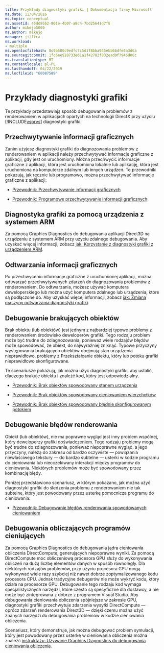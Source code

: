 ```yaml
---
title: Przykłady diagnostyki grafiki | Dokumentacja firmy Microsoft
ms.date: 11/04/2016
ms.topic: conceptual
ms.assetid: 45dd86b2-801e-4b07-a8c4-7bd25641d7f8
author: mikejo5000
ms.author: mikejo
manager: jillfra
ms.workload:
- multiple
ms.openlocfilehash: 8c9b500c9edfc7c5d3f8bba945ebb6bdfe4a3d6a
ms.sourcegitcommit: 1fc6ee928733e61a1f42782f832ead9f7946d00c
ms.translationtype: MT
ms.contentlocale: pl-PL
ms.lasthandoff: 04/22/2019
ms.locfileid: "60087589"
---
```

# <a name="graphics-diagnostics-examples"></a>Przykłady diagnostyki grafiki
Te przykłady przedstawiają sposób debugowania problemów z renderowaniem w aplikacjach opartych na technologii DirectX przy użyciu [!INCLUDE[vsprvs](../../code-quality/includes/vsprvs_md.md)] diagnostyki grafiki.

## <a name="capturing-graphics-information"></a>Przechwytywanie informacji graficznych
 Zanim użyjesz diagnostyki grafiki do diagnozowania problemów z renderowaniem w aplikacji należy przechwytywać informacje graficzne z aplikacji, gdy jest on uruchomiony. Można przechwycić informacje graficzne z aplikacji, która jest uruchomiona lokalnie lub aplikację, która jest uruchomiona na komputerze zdalnym lub innych urządzeń. Te przewodniki pokazują, jak ręcznie lub programowo, można przechwytywać informacje graficzne z aplikacji:

- [Przewodnik: Przechwytywanie informacji graficznych](walkthrough-capturing-graphics-information.md)

- [Przewodnik: Programowe przechwytywanie informacji graficznych](walkthrough-capturing-graphics-information-programmatically.md)

## <a name="use-graphics-diagnostics-with-an-arm-based-device"></a>Diagnostyka grafiki za pomocą urządzenia z systemem ARM
 Za pomocą Graphics Diagnostics do debugowania aplikacji Direct3D na urządzeniu z systemem ARM przy użyciu zdalnego debugowania. Aby uzyskać więcej informacji, zobacz [jak: Korzystanie z diagnostyki grafiki z urządzeniem ARM](/visualstudio/debugger/graphics/graphics-diagnostics-examples).

## <a name="playing-back-graphics-information"></a>Odtwarzania informacji graficznych
 Po przechwyceniu informacje graficzne z uruchomionej aplikacji, można odtwarzać przechwytywanych zdarzeń do diagnozowania problemów z renderowaniem. Do odtwarzania, możesz używać komputera deweloperskiego lub można użyć komputera zdalnego lub urządzenia, które są podłączone do. Aby uzyskać więcej informacji, zobacz [jak: Zmiana maszyny odtwarzania diagnostyki grafiki](how-to-change-the-graphics-diagnostics-playback-machine.md).

## <a name="debugging-missing-objects"></a>Debugowanie brakujących obiektów
 Brak obiektu (lub obiektów) jest jednym z najbardziej typowe problemy z renderowaniem środowisko deweloperów grafiki. Tego rodzaju problem może być trudne do zdiagnozowania, ponieważ wiele rodzajów błędów może spowodować, że obiekt, do najwyraźniej zniknąć. Typowe przyczyny występowania brakujących obiektów obejmują stan urządzenia nieprawidłowo, problemy z Przekształcanie obiektu, który lub potoku grafiki nieprawidłowo skonfigurowane.

 Te scenariusze pokazują, jak można użyć diagnostyki grafiki, aby ustalić, dlaczego brakuje obiektu i znaleźć kod, który jest odpowiedzialny.

- [Przewodnik: Brak obiektów spowodowany stanem urządzenia](walkthrough-missing-objects-due-to-device-state.md)

- [Przewodnik: Brak obiektów spowodowany cieniowaniem wierzchołków](walkthrough-missing-objects-due-to-vertex-shading.md)

- [Przewodnik: Brak obiektów spowodowany błędnie skonfigurowanym potokiem](walkthrough-missing-objects-due-to-misconfigured-pipeline.md)

## <a name="debugging-rendering-errors"></a>Debugowanie błędów renderowania
 Obiekt (lub obiektów), nie ma poprawne wygląd jest inny problem wspólnej, który deweloperzy grafiki doświadczeniem. Tego rodzaju problemy mogą być trudne do zdiagnozowania, ponieważ niepoprawne wygląd, a jego przyczyny, należą do zakresu od bardzo oczywiste — powiązania niewłaściwego tekstury — do bardzo subtelne — usterki w kodzie programu do cieniowania lub nieoczekiwany interakcji między programów do cieniowania. Niektórych problemów może być spowodowany przez kombinację błędy.

 Poniżej przedstawiono scenariusz, w którym pokazano, jak można użyć diagnostyki grafiki do śledzenia problemu z renderowaniem nie tak subtelne, który jest powodowany przez usterkę pomocnicza programu do cieniowania:

- [Przewodnik: Debugowanie błędów renderowania spowodowanych cieniowaniem](walkthrough-debugging-rendering-errors-due-to-shading.md)

## <a name="debugging-compute-shaders"></a>Debugowania obliczających programów cieniujących
 Za pomocą Graphics Diagnostics do debugowania jądra cieniowania obliczenia DirectCompute, generujących niepoprawne wyniki. Za pomocą DirectCompute moc obliczeniową procesora GPU służy do wykonywania obliczeń na dużą liczbę elementów danych w sposób równoległy. Dla niektórych rodzajów problemów, przy użyciu procesora GPU mogą wykonywać wiele razy szybciej niż nawet dobrze zoptymalizowanego kodu procesora CPU. Jednak tradycyjne debugerów nie może wykryć kodu, który działa na procesorze GPU. Debugowanie tego rodzaju kod wymaga specjalistycznych narzędzi, które często są specyficzne dla dostawcy, a nie może być zintegrowana z dobrze z programem Visual Studio. Aby debugowania cieniowania obliczenia spójniejsze w zakresie GPU, diagnostyki grafiki przechwytuje zdarzenia wysyłki DirectCompute — oprócz zdarzeń renderowania Direct3D — dzięki czemu można użyć znanych narzędzi do debugowania problemów w kodzie cieniowania obliczenia.

 Scenariusz, który demonstruje, jak można debugować problem symulacji, który jest powodowany przez usterkę w cieniowania obliczenia można znaleźć [instruktażu: Używanie Graphics Diagnostics do debugowania cieniowania obliczenia](walkthrough-using-graphics-diagnostics-to-debug-a-compute-shader.md).